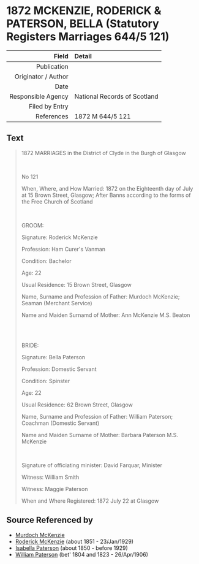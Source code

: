 ﻿---
layout: page
permalink: /sources/s69252361
---

# 1872 MCKENZIE, RODERICK & PATERSON, BELLA (Statutory Registers Marriages 644/5 121)

Field | Detail
---:|:---
Publication | 
Originator / Author | 
Date | 
Responsible Agency | National Records of Scotland
Filed by Entry | 
References | 1872 M 644/5 121

## Text

> 1872 MARRIAGES in the District of Clyde in the Burgh of Glasgow
>
> <br/>
>
> No 121
>
> When, Where, and How Married: 1872 on the Eighteenth day of July at 15 Brown Street, Glasgow; After Banns according to the forms of the Free Church of Scotland
>
> <br/>
>
> GROOM:
>
> Signature: Roderick McKenzie
>
> Profession: Ham Curer's Vanman
>
> Condition: Bachelor
>
> Age: 22
>
> Usual Residence: 15 Brown Street, Glasgow
>
> Name, Surname and Profession of Father: Murdoch McKenzie; Seaman (Merchant Service)
>
> Name and Maiden Surnamd of Mother: Ann McKenzie M.S. Beaton
>
> <br/>
>
> <br/>
>
> BRIDE:
>
> Signature: Bella Paterson
>
> Profession: Domestic Servant
>
> Condition: Spinster
>
> Age: 22
>
> Usual Residence: 62 Brown Street, Glasgow
>
> Name, Surname and Profession of Father: William Paterson; Coachman (Domestic Servant)
>
> Name and Maiden Surname of Mother: Barbara Paterson M.S. McKenzie
>
> <br/>
>
> Signature of officiating minister: David Farquar, Minister
>
> Witness: William Smith
>
> Witness: Maggie Paterson
>
> When and Where Registered: 1872 July 22 at Glasgow
>

## Source Referenced by

* [Murdoch McKenzie](../people/@1568232@-murdoch-mckenzie-b-d.md)
* [Roderick McKenzie](../people/@76793596@-roderick-mckenzie-b1851-d1929-1-23.md) (about 1851 - 23/Jan/1929)
* [Isabella Paterson](../people/@24882788@-isabella-paterson-b1850-d1929.md) (about 1850 - before 1929)
* [William Paterson](../people/@55148620@-william-paterson-b1804~1823-d1906-4-26.md) (bet' 1804 and 1823 - 26/Apr/1906)
